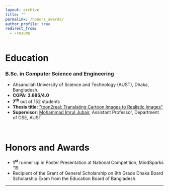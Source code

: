 ```yaml
---
layout: archive
title: ""
permalink: /honors_awards/
author_profile: true
redirect_from:
  - /resume
---
```



# Education

### B.Sc. in Computer Science and Engineering


* Ahsanullah University of Science and Technology (AUST), Dhaka, Bangladesh.
* **CGPA:  3.685/4.0**
* **7<sup>th</sup>** out of 152 students
* **Thesis title:** ["toon2real: Translating Cartoon Images to Realistic Images"](https://arf111.github.io/files/Thesis_Book__Undergraduate.pdf) 
* **Supervisor:** [Mohammad Imrul Jubair](https://imruljubair.github.io/), Assistant Professor, Department of CSE, AUST

<br /> 

# Honors and Awards

* **1<sup>st</sup>** runner up in Poster Presentation at National Competition, MindSparks ’19.
* Recipient of the Grant of General Scholarship on 8th Grade Dhaka Board Scholarship Exam
from the Education Board of Bangladesh.

___________________________________________